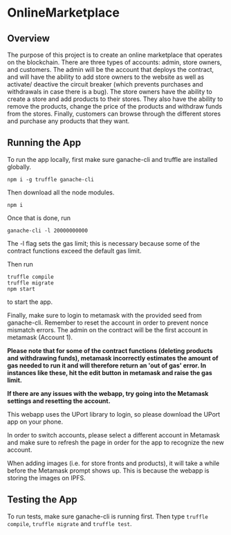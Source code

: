 # OnlineMarketplace

## Overview

The purpose of this project is to create an online marketplace that operates on the blockchain. There are three types of accounts: admin, store owners, and customers. The admin will be the account that deploys the contract, and will have the ability to add store owners to the website as well as activate/ deactive the circuit breaker (which prevents purchases and withdrawals in case there is a bug). The store owners have the ability to create a store and add products to their stores. They also have the ability to remove the products, change the price of the products and withdraw funds from the stores. Finally, customers can browse through the different stores and purchase any products that they want.

## Running the App

To run the app locally, first make sure ganache-cli and truffle are installed globally. 

```npm i -g truffle ganache-cli```

Then download all the node modules.

``` npm i ```

Once that is done, run 

```ganache-cli -l 20000000000```

The -l flag sets the gas limit; this is necessary because some of the contract functions exceed the default gas limit. 

Then run 

```
truffle compile
truffle migrate
npm start
```

to start the app. 

Finally, make sure to login to metamask with the provided seed from ganache-cli. Remember to reset the account in order to prevent nonce mismatch errors. The admin on the contract will be the first account in metamask (Account 1).

**Please note that for some of the contract functions (deleting products and withdrawing funds), metamask incorrectly estimates the amount of gas needed to run it and will therefore return an 'out of gas' error. In instances like these, hit the edit button in metamask and raise the gas limit.**

**If there are any issues with the webapp, try going into the Metamask settings and resetting the account.**

This webapp uses the UPort library to login, so please download the UPort app on your phone.

In order to switch accounts, please select a different account in Metamask and make sure to refresh the page in order for the app to recognize the new account.

When adding images (i.e. for store fronts and products), it will take a while before the Metamask prompt shows up. This is because the webapp is storing the images on IPFS.


## Testing the App

To run tests, make sure ganache-cli is running first. Then type ```truffle compile```, ```truffle migrate``` and ```truffle test```.
